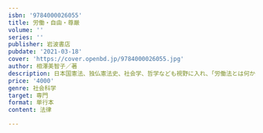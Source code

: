 ```yaml
---
isbn: '9784000026055'
title: 労働・自由・尊厳
volume: ''
series: ''
publisher: 岩波書店
pubdate: '2021-03-18'
cover: 'https://cover.openbd.jp/9784000026055.jpg'
author: 相澤美智子／著
description: 日本国憲法、独仏憲法史、社会学、哲学なども視野に入れ、「労働法とは何か」という根本的な問題を探究。
price: '4000'
genre: 社会科学
target: 専門
format: 単行本
content: 法律

---
```

